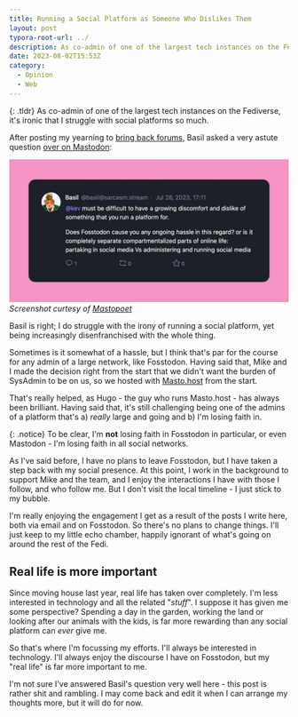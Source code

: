 ```yaml
---
title: Running a Social Platform as Someone Who Dislikes Them
layout: post
typora-root-url: ../
description: As co-admin of one of the largest tech instances on the Fediverse, it's ironic that I struggle with social platforms so much.
date: 2023-08-02T15:53Z
category:
  - Opinion
  - Web
---
```


{: .tldr}
As co-admin of one of the largest tech instances on the Fediverse, it's ironic that I struggle with social platforms so much.


After posting my yearning to [bring back forums](https://kevquirk.com/bring-back-the-humble-forum), Basil asked a very astute question [over on Mastodon](https://fosstodon.org/@basil@sarcasm.stream/110779914593831546):

![basil-post-fosstodon](/assets/images/basil-post-fosstodon.webp)
*Screenshot curtesy of [Mastopoet](https://github.com/raikasdev/mastopoet)*

Basil is right; I do struggle with the irony of running a social platform, yet being increasingly disenfranchised with the whole thing.

Sometimes is it somewhat of a hassle, but I think that's par for the course for any admin of a large network, like Fosstodon. Having said that, Mike and I made the decision right from the start that we didn't want the burden of SysAdmin to be on us, so we hosted with [Masto.host](https://masto.host) from the start.

That's really helped, as Hugo - the guy who runs Masto.host - has always been brilliant. Having said that, it's still challenging being one of the admins of a platform that's a) *really* large and going and b) I'm losing faith in.

{: .notice}
To be clear, I'm **not** losing faith in Fosstodon in particular, or even Mastodon - I'm losing faith in all social networks.


As I've said before, I have no plans to leave Fosstodon, but I have taken a step back with my social presence. At this point, I work in the background to support Mike and the team, and I enjoy the interactions I have with those I follow, and who follow me. But I don't visit the local timeline - I just stick to my bubble.

I'm really enjoying the engagement I get as a result of the posts I write here, both via email and on Fosstodon. So there's no plans to change things. I'll just keep to my little echo chamber, happily ignorant of what's going on around the rest of the Fedi.

## Real life is more important

Since moving house last year, real life has taken over completely. I'm less interested in technology and all the related "*stuff*". I suppose it has given me some perspective? Spending a day in the garden, working the land or looking after our animals with the kids, is far more rewarding than any social platform can *ever* give me.

So that's where I'm focussing my efforts. I'll always be interested in technology. I'll always enjoy the discourse I have on Fosstodon, but my "real life" is far more important to me.

I'm not sure I've answered Basil's question very well here - this post is rather shit and rambling. I may come back and edit it when I can arrange my thoughts more, but it will do for now.

